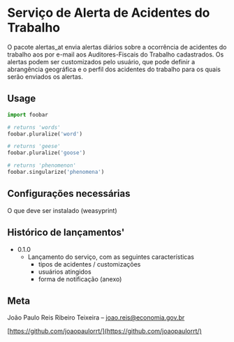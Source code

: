 # Serviço de Alerta de Acidentes do Trabalho

O pacote alertas_at envia alertas diários sobre a ocorrência de acidentes do trabalho aos por e-mail aos 
Auditores-Fiscais do Trabalho cadastrados. Os alertas podem ser customizados pelo usuário, que pode definir a
abrangência geográfica e o perfil dos acidentes do trabalho para os quais serão enviados os alertas.

## Usage

```python
import foobar

# returns 'words'
foobar.pluralize('word')

# returns 'geese'
foobar.pluralize('goose')

# returns 'phenomenon'
foobar.singularize('phenomena')
```

## Configurações necessárias
O que deve ser instalado (weasyprint)

## Histórico de lançamentos'

* 0.1.0
    * Lançamento do serviço, com as seguintes características
        * tipos de acidentes / customizações 
        * usuários atingidos       
        * forma de notificação (anexo) 

## Meta

João Paulo Reis Ribeiro Teixeira – joao.reis@economia.gov.br

[https://github.com/joaopaulorrt/](https://github.com/joaopaulorrt/)
